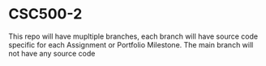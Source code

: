 # CSC500-2

This repo will have mupltiple branches, each branch will have source code specific for each Assignment or Portfolio Milestone.
The main branch will not have any source code
